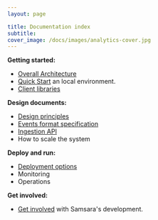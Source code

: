 ```yaml
---
layout: page

title: Documentation index
subtitle:
cover_image: /docs/images/analytics-cover.jpg
---
```


__Getting started:__

  * [Overall Architecture](design/architecture)
  * [Quick Start](quick-start) an local environment.
  * [Client libraries](clients/clients)

__Design documents:__

  * [Design principles](design/design-principles)
  * [Events format specification](design/events-spec)
  * [Ingestion API](design/ingestion-api)
  * How to scale the system

__Deploy and run:__

  * [Deployment options](operations/cloud-templates)
  * Monitoring
  * Operations

__Get involved:__

  * [Get involved](development/get-involved) with Samsara's development.
